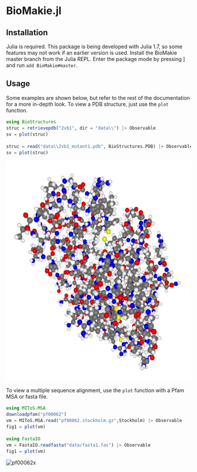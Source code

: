 # BioMakie.jl

## Installation

Julia is required. This package is being developed with Julia 1.7, so some features may not work 
if an earlier version is used. Install the BioMakie master branch from the Julia REPL. Enter the 
package mode by pressing ] and run `add BioMakie#master`.
## Usage

Some examples are shown below, but refer to the rest of the documentation for a more in-depth look.
To view a PDB structure, just use the `plot` function.

```julia
using BioStructures
struc = retrievepdb("2vb1", dir = "data\\") |> Observable
sv = plot(struc)

struc = read("data\\2vb1_mutant1.pdb", BioStructures.PDB) |> Observable
sv = plot(struc)
```

<p align="center"><img width="530" height="600" src="docs/assets/struc.png"></p>

To view a multiple sequence alignment, use the `plot` function with a Pfam MSA or fasta file.

```julia
using MIToS.MSA
downloadpfam("pf00062")
vm = MIToS.MSA.read("pf00062.stockholm.gz",Stockholm) |> Observable
fig1 = plot(vm)

using FastaIO
vm = FastaIO.readfasta("data/fasta1.fas") |> Observable
fig1 = plot(vm)
```

![pf00062x](https://user-images.githubusercontent.com/26263436/141277817-16a4958d-6637-43b0-9946-1916c2947c3a.png)

